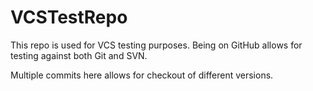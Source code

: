 # VCSTestRepo
This repo is used for VCS testing purposes. Being on GitHub allows for testing against both Git and SVN.

Multiple commits here allows for checkout of different versions.

